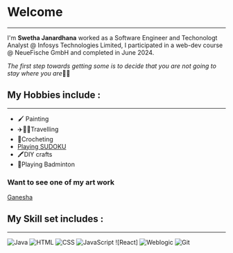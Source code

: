# Welcome
---
I'm **Swetha Janardhana** worked as a Software Engineer and Techonologt Analyst @ Infosys Technologies Limited, I participated in a web-dev course @ NeueFische GmbH and completed in June 2024.
  
*The first step towards getting some is to decide that you are not going to stay where you are*🎉🎉

## My Hobbies include :
---
- 🖌️ Painting
- ✈️🚢🧳Travelling
- 🧶Crocheting
- [Playing SUDOKU](https://github.com/SwethaJanardhana/SwethaJanardhana/assets/151828170/036bc6b0-1ce1-46dc-b590-e5a9e8a6e277)
- 🖍️DIY crafts
- 🏸Playing Badminton
  
### Want to see one of my art work
[Ganesha](ganesha.jpg)

## My Skill set includes :
---
 ![Java](https://cdn-icons-png.flaticon.com/128/226/226777.png) 
 ![HTML](https://cdn-icons-png.flaticon.com/128/5968/5968267.png)
 ![CSS](https://cdn-icons-png.flaticon.com/128/5968/5968242.png)
 ![JavaScript](https://cdn-icons-png.flaticon.com/128/1199/1199124.png)
 ![React]
 ![Weblogic](https://cdn-icons-png.flaticon.com/128/23/23330.png)
 ![Git](https://cdn-icons-png.flaticon.com/128/2111/2111432.png)
